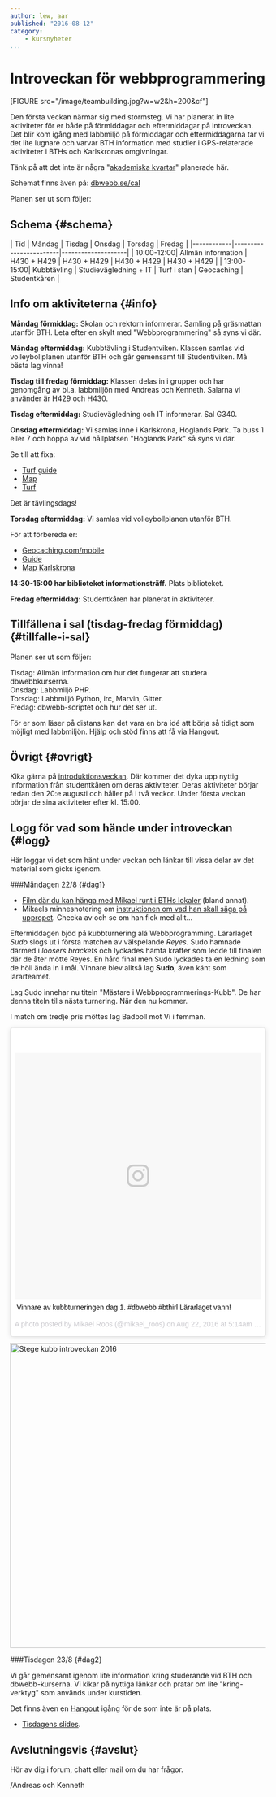 ```yaml
---
author: lew, aar
published: "2016-08-12"
category:
    - kursnyheter
...
```

Introveckan för webbprogrammering
==================================

[FIGURE src="/image/teambuilding.jpg?w=w2&h=200&cf"]

Den första veckan närmar sig med stormsteg. Vi har planerat in lite aktiviteter för er både på förmiddagar och eftermiddagar på introveckan. Det blir kom igång med labbmiljö på förmiddagar och eftermiddagarna tar vi det lite lugnare och varvar BTH information med studier i GPS-relaterade aktiviteter i BTHs och Karlskronas omgivningar.  

<!--more-->

Tänk på att det inte är några "[akademiska kvartar](https://sv.wikipedia.org/wiki/Akademisk_kvart)" planerade här.  

Schemat finns även på: [dbwebb.se/cal](http://dbwebb.se/cal)

Planen ser ut som följer:  




Schema {#schema}
-----------------------------------

| Tid | Måndag   | Tisdag       | Onsdag | Torsdag | Fredag |
|------------|------------------------|--------------------|
| 10:00-12:00| Allmän information | H430 + H429 | H430 + H429 | H430 + H429 | H430 + H429 |
| 13:00-15:00| Kubbtävling             | Studievägledning + IT     | Turf i stan | Geocaching | Studentkåren |


Info om aktiviteterna {#info}
-----------------------------------

**Måndag förmiddag:** Skolan och rektorn informerar. Samling på gräsmattan utanför BTH. Leta efter en skylt med "Webbprogrammering" så syns vi där.  

**Måndag eftermiddag:** Kubbtävling i Studentviken. Klassen samlas vid volleybollplanen utanför BTH och går gemensamt till Studentiviken. Må bästa lag vinna!  

**Tisdag till fredag förmiddag:** Klassen delas in i grupper och har genomgång av bl.a. labbmiljön med Andreas och Kenneth. Salarna vi använder är H429 och H430.  

**Tisdag eftermiddag:** Studievägledning och IT informerar. Sal G340. 

**Onsdag eftermiddag:** Vi samlas inne i Karlskrona, Hoglands Park. Ta buss 1 eller 7 och hoppa av vid hållplatsen "Hoglands Park" så syns vi där.  

Se till att fixa:  

* [Turf guide](http://wiki.turfgame.com/sv/wiki/Installations-_och_komma-ig%C3%A5ng-guide)
* [Map](https://turfgame.com/map)
* [Turf](https://turfgame.com)

Det är tävlingsdags!

**Torsdag eftermiddag:** Vi samlas vid volleybollplanen utanför BTH.  

För att förbereda er:  

* [Geocaching.com/mobile](https://www.geocaching.com/mobile/)  
* [Guide](https://www.geocaching.com/guide/)  
* [Map Karlskrona](https://www.geocaching.com/map/#?ll=56.17449,15.57848&z=14)  

**14:30-15:00 har biblioteket informationsträff.**  Plats biblioteket.

**Fredag eftermiddag:** Studentkåren har planerat in aktiviteter.



Tillfällena i sal (tisdag-fredag förmiddag) {#tillfalle-i-sal}
-----------------------------------
Planen ser ut som följer:  

Tisdag: Allmän information om hur det fungerar att studera dbwebbkurserna.  
Onsdag: Labbmiljö PHP.  
Torsdag: Labbmiljö Python, irc, Marvin, Gitter.  
Fredag: dbwebb-scriptet och hur det ser ut.  

För er som läser på distans kan det vara en bra idé att börja så tidigt som möjligt med labbmiljön. Hjälp och stöd finns att få via Hangout.



Övrigt {#ovrigt}
-----------------------------------
Kika gärna på [introduktionsveckan](http://www.bthstudent.se/ny-student/introduktionsveckan/). Där kommer det dyka upp nyttig information från studentkåren om deras aktiviteter. Deras aktiviteter börjar redan den 20:e augusti och håller på i två veckor. Under första veckan börjar de sina aktiviteter efter kl. 15:00.



Logg för vad som hände under introveckan {#logg}
-----------------------------------

Här loggar vi det som hänt under veckan och länkar till vissa delar av det material som gicks igenom.



###Måndagen 22/8 {#dag1}

* [Film där du kan hänga med Mikael runt i BTHs lokaler](https://www.youtube.com/playlist?list=PLKtP9l5q3ce_strrmFRWhLnPJzViNcwee) (bland annat). 
* Mikaels minnesnotering om [instruktionen om vad han skall säga på uppropet](https://goo.gl/EbCkbM). Checka av och se om han fick med allt...

Eftermiddagen bjöd på kubbturnering alá Webbprogramming. Lärarlaget *Sudo* slogs ut i första matchen av välspelande *Reyes*. Sudo hamnade därmed i *loosers brackets* och lyckades hämta krafter som ledde till finalen där de åter mötte Reyes. En hård final men Sudo lyckades ta en ledning som de höll ända in i mål. Vinnare blev alltså lag **Sudo**, även känt som lärarteamet.

Lag Sudo innehar nu titeln "Mästare i Webbprogrammerings-Kubb". De har denna titeln tills nästa turnering. När den nu kommer.

I match om tredje pris möttes lag Badboll mot Vi i femman. 

<blockquote class="instagram-media" data-instgrm-captioned data-instgrm-version="7" style=" background:#FFF; border:0; border-radius:3px; box-shadow:0 0 1px 0 rgba(0,0,0,0.5),0 1px 10px 0 rgba(0,0,0,0.15); margin: 1px; max-width:658px; padding:0; width:99.375%; width:-webkit-calc(100% - 2px); width:calc(100% - 2px);"><div style="padding:8px;"> <div style=" background:#F8F8F8; line-height:0; margin-top:40px; padding:50.0% 0; text-align:center; width:100%;"> <div style=" background:url(data:image/png;base64,iVBORw0KGgoAAAANSUhEUgAAACwAAAAsCAMAAAApWqozAAAABGdBTUEAALGPC/xhBQAAAAFzUkdCAK7OHOkAAAAMUExURczMzPf399fX1+bm5mzY9AMAAADiSURBVDjLvZXbEsMgCES5/P8/t9FuRVCRmU73JWlzosgSIIZURCjo/ad+EQJJB4Hv8BFt+IDpQoCx1wjOSBFhh2XssxEIYn3ulI/6MNReE07UIWJEv8UEOWDS88LY97kqyTliJKKtuYBbruAyVh5wOHiXmpi5we58Ek028czwyuQdLKPG1Bkb4NnM+VeAnfHqn1k4+GPT6uGQcvu2h2OVuIf/gWUFyy8OWEpdyZSa3aVCqpVoVvzZZ2VTnn2wU8qzVjDDetO90GSy9mVLqtgYSy231MxrY6I2gGqjrTY0L8fxCxfCBbhWrsYYAAAAAElFTkSuQmCC); display:block; height:44px; margin:0 auto -44px; position:relative; top:-22px; width:44px;"></div></div> <p style=" margin:8px 0 0 0; padding:0 4px;"> <a href="https://www.instagram.com/p/BJaRyRGAk_h/" style=" color:#000; font-family:Arial,sans-serif; font-size:14px; font-style:normal; font-weight:normal; line-height:17px; text-decoration:none; word-wrap:break-word;" target="_blank">Vinnare av kubbturneringen dag 1. #dbwebb #bthirl Lärarlaget vann!</a></p> <p style=" color:#c9c8cd; font-family:Arial,sans-serif; font-size:14px; line-height:17px; margin-bottom:0; margin-top:8px; overflow:hidden; padding:8px 0 7px; text-align:center; text-overflow:ellipsis; white-space:nowrap;">A photo posted by Mikael Roos (@mikael_roos) on <time style=" font-family:Arial,sans-serif; font-size:14px; line-height:17px;" datetime="2016-08-22T12:14:27+00:00">Aug 22, 2016 at 5:14am PDT</time></p></div></blockquote> <script async defer src="//platform.instagram.com/en_US/embeds.js"></script>

<a data-flickr-embed="true"  href="https://www.flickr.com/photos/mikaelroos/29048626122/in/dateposted-public/" title="Stege kubb introveckan 2016"><img src="https://c3.staticflickr.com/9/8479/29048626122_12d19b6c4d_c.jpg" width="800" height="600" alt="Stege kubb introveckan 2016"></a><script async src="//embedr.flickr.com/assets/client-code.js" charset="utf-8"></script>



###Tisdagen 23/8 {#dag2}  

Vi går gemensamt igenom lite information kring studerande vid BTH och dbwebb-kurserna. Vi kikar på nyttiga länkar och pratar om lite "kring-verktyg" som används under kurstiden.  

Det finns även en [Hangout](https://dbwebb.se/irc#hangout) igång för de som inte är på plats.  

* [Tisdagens slides](https://docs.google.com/presentation/d/10H-PgqcBb5Af9S5cXiJz107LqgIDRYsUM5Hx_-VbcuI/).




Avslutningsvis {#avslut}
-----------------------------------

Hör av dig i forum, chatt eller mail om du har frågor.


/Andreas och Kenneth
